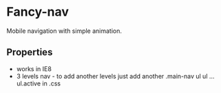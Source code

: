 # Fancy-nav
Mobile navigation with simple animation.

## Properties
- works in IE8 
- 3 levels nav - to add another levels just add another .main-nav ul ul ... ul.active in .css 

